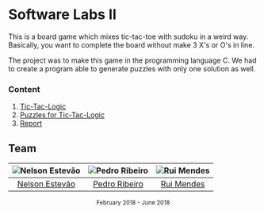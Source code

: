 [tic-tac-logic]: https://gitlab.com/mieiuminho/LI2/tic-tac-logic
[tic-tac-logic-puzzles]: https://gitlab.com/mieiuminho/LI2/tic-tac-logic-puzzles
[report]: https://gitlab.com/mieiuminho/LI2/report

# Software Labs II

This is a board game which mixes tic-tac-toe with sudoku in a weird way.
Basically, you want to complete the board without make 3 X's or O's in line.

The project was to make this game in the programming language C. We had to
create a program able to generate puzzles with only one solution as well.

### Content

1. [Tic-Tac-Logic][tic-tac-logic]
2. [Puzzles for Tic-Tac-Logic][tic-tac-logic-puzzles]
3. [Report][report]

## Team

![Nelson Estevão][nelson-pic] | ![Pedro Ribeiro][pedro-pic] | ![Rui Mendes][rui-pic]
:---: | :---: | :---:
[Nelson Estevão][nelson] | [Pedro Ribeiro][pedro] | [Rui Mendes][rui]

[nelson]: https://github.com/nelsonmestevao
[nelson-pic]: https://github.com/nelsonmestevao.png?size=120
[pedro]: https://github.com/pedroribeiro22
[pedro-pic]: https://github.com/pedroribeiro22.png?size=120
[rui]: https://github.com/ruimendes29
[rui-pic]: https://github.com/ruimendes29.png?size=120

<div align="center">
  <sub>February 2018 - June 2018</sub>
</div>
